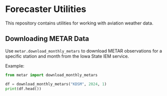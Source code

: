 # Forecaster Utilities

This repository contains utilities for working with aviation weather data.

## Downloading METAR Data

Use `metar.download_monthly_metars` to download METAR observations for a
specific station and month from the Iowa State IEM service.

Example:

```python
from metar import download_monthly_metars

df = download_monthly_metars("KDSM", 2024, 1)
print(df.head())
```
